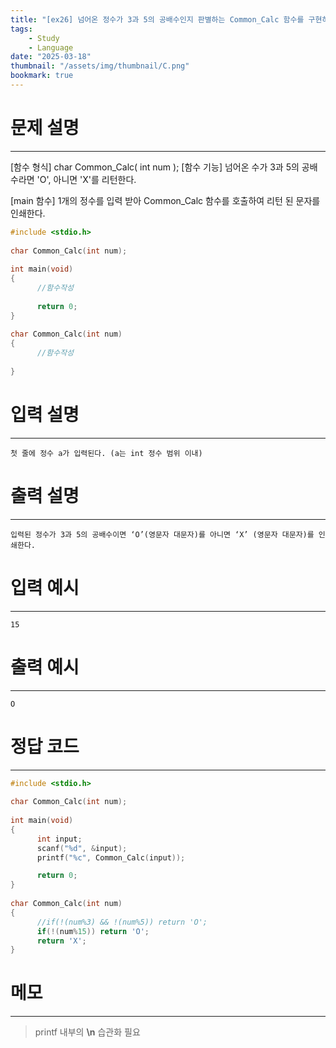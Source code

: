 ```yaml
---
title: "[ex26] 넘어온 정수가 3과 5의 공배수인지 판별하는 Common_Calc 함수를 구현하시오"
tags:
    - Study
    - Language
date: "2025-03-18"
thumbnail: "/assets/img/thumbnail/C.png"
bookmark: true
---
```

# 문제 설명
---
[함수 형식] char Common_Calc( int num );
[함수 기능] 넘어온 수가 3과 5의 공배수라면 'O', 아니면 'X'를 리턴한다.
 
[main 함수] 1개의 정수를 입력 받아 Common_Calc 함수를 호출하여 리턴 된 문자를 인쇄한다.

```c
#include <stdio.h>
 
char Common_Calc(int num);
 
int main(void)
{
      //함수작성
 
      return 0;
}
 
char Common_Calc(int num)
{
      //함수작성
 
}
```

# 입력 설명
---

```
첫 줄에 정수 a가 입력된다. (a는 int 정수 범위 이내)
```

# 출력 설명
---

```
입력된 정수가 3과 5의 공배수이면 ‘O’(영문자 대문자)를 아니면 ‘X’ (영문자 대문자)를 인쇄한다.
```

# 입력 예시
---

```
15
```

# 출력 예시
---

```
O
```

# 정답 코드
---

```c
#include <stdio.h>
 
char Common_Calc(int num);
 
int main(void)
{
      int input;
      scanf("%d", &input);
      printf("%c", Common_Calc(input));

      return 0;
}
 
char Common_Calc(int num)
{
      //if(!(num%3) && !(num%5)) return 'O';
      if(!(num%15)) return 'O';
      return 'X';
}
```

# 메모
---
> printf 내부의 **\n** 습관화 필요